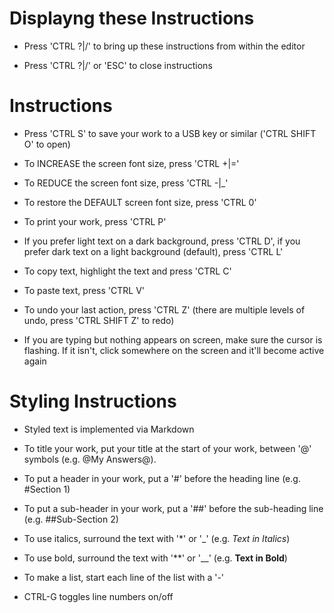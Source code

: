 Displayng these Instructions
============================
- Press 'CTRL ?|/' to bring up these instructions from within the editor

- Press 'CTRL ?|/' or 'ESC' to close instructions 

Instructions
============
- Press 'CTRL S' to save your work to a USB key or similar ('CTRL SHIFT O' to open)

- To INCREASE the screen font size, press 'CTRL +|=' 

- To REDUCE the screen font size, press 'CTRL -|_'

- To restore the DEFAULT screen font size, press 'CTRL 0'

- To print your work, press 'CTRL P'

- If you prefer light text on a dark background, press 'CTRL D', if you prefer dark text on a light background (default), press 'CTRL L'

- To copy text, highlight the text and press 'CTRL C'

- To paste text, press 'CTRL V'

- To undo your last action, press 'CTRL Z' (there are multiple levels of undo, press 'CTRL SHIFT Z' to redo)

- If you are typing but nothing appears on screen, make sure the cursor is flashing. If it isn't, click somewhere on the screen and it'll become active again

Styling Instructions
====================

- Styled text is implemented via Markdown

- To title your work, put your title at the start of your work, between '@' symbols (e.g. @My Answers@).

- To put a header in your work, put a '#' before the heading line (e.g. #Section 1)

- To put a sub-header in your work, put a '##' before the sub-heading line (e.g. ##Sub-Section 2)

- To use italics, surround the text with '*' or '_' (e.g. _Text in Italics_)

- To use bold, surround the text with '**' or '__' (e.g. __Text in Bold__)

- To make a list, start each line of the list with a '-'

- CTRL-G toggles line numbers on/off